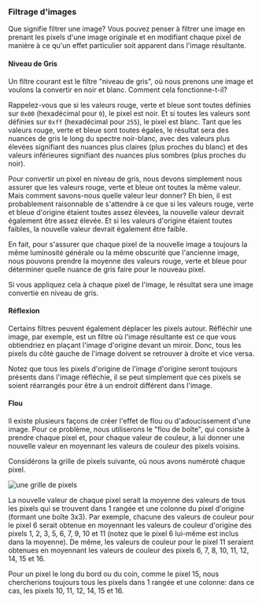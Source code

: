 ### Filtrage d'images

Que signifie filtrer une image? Vous pouvez penser à filtrer une image en prenant les pixels d'une image originale et en modifiant chaque pixel de manière à ce qu'un effet particulier soit apparent dans l'image résultante.

#### Niveau de Gris

Un filtre courant est le filtre "niveau de gris", où nous prenons une image et voulons la convertir en noir et blanc. Comment cela fonctionne-t-il?

Rappelez-vous que si les valeurs rouge, verte et bleue sont toutes définies sur `0x00` (hexadécimal pour `0`), le pixel est noir. Et si toutes les valeurs sont définies sur `0xff` (hexadécimal pour `255`), le pixel est blanc. Tant que les valeurs rouge, verte et bleue sont toutes égales, le résultat sera des nuances de gris le long du spectre noir-blanc, avec des valeurs plus élevées signifiant des nuances plus claires (plus proches du blanc) et des valeurs inférieures signifiant des nuances plus sombres (plus proches du noir).

Pour convertir un pixel en niveau de gris, nous devons simplement nous assurer que les valeurs rouge, verte et bleue ont toutes la même valeur. Mais comment savons-nous quelle valeur leur donner? Eh bien, il est probablement raisonnable de s'attendre à ce que si les valeurs rouge, verte et bleue d'origine étaient toutes assez élevées, la nouvelle valeur devrait également être assez élevée. Et si les valeurs d'origine étaient toutes faibles, la nouvelle valeur devrait également être faible.

En fait, pour s'assurer que chaque pixel de la nouvelle image a toujours la même luminosité générale ou la même obscurité que l'ancienne image, nous pouvons prendre la moyenne des valeurs rouge, verte et bleue pour déterminer quelle nuance de gris faire pour le nouveau pixel.

Si vous appliquez cela à chaque pixel de l'image, le résultat sera une image convertie en niveau de gris.

#### Réflexion

Certains filtres peuvent également déplacer les pixels autour. Réfléchir une image, par exemple, est un filtre où l'image résultante est ce que vous obtiendriez en plaçant l'image d'origine devant un miroir. Donc, tous les pixels du côté gauche de l'image doivent se retrouver à droite et vice versa.

Notez que tous les pixels d'origine de l'image d'origine seront toujours présents dans l'image réfléchie, il se peut simplement que ces pixels se soient réarrangés pour être à un endroit différent dans l'image.

#### Flou

Il existe plusieurs façons de créer l'effet de flou ou d'adoucissement d'une image. Pour ce problème, nous utiliserons le "flou de boîte", qui consiste à prendre chaque pixel et, pour chaque valeur de couleur, à lui donner une nouvelle valeur en moyennant les valeurs de couleur des pixels voisins.

Considérons la grille de pixels suivante, où nous avons numéroté chaque pixel.

![une grille de pixels](https://cs50.harvard.edu/x/2023/psets/4/filter/more/grid.png)

La nouvelle valeur de chaque pixel serait la moyenne des valeurs de tous les pixels qui se trouvent dans 1 rangée et une colonne du pixel d'origine (formant une boîte 3x3). Par exemple, chacune des valeurs de couleur pour le pixel 6 serait obtenue en moyennant les valeurs de couleur d'origine des pixels 1, 2, 3, 5, 6, 7, 9, 10 et 11 (notez que le pixel 6 lui-même est inclus dans la moyenne). De même, les valeurs de couleur pour le pixel 11 seraient obtenues en moyennant les valeurs de couleur des pixels 6, 7, 8, 10, 11, 12, 14, 15 et 16.

Pour un pixel le long du bord ou du coin, comme le pixel 15, nous chercherions toujours tous les pixels dans 1 rangée et une colonne: dans ce cas, les pixels 10, 11, 12, 14, 15 et 16.